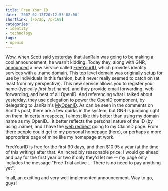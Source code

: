 ```yaml
---
title: Free Your ID
date: '2007-02-13T20:12:55-08:00'
shortlink: [/b/2p, /p/169]
categories:
- identity
- technology
tags:
- openid
---
```

Wow, when Scott [said yesterday][] that JanRain was going to be making a cool announcement, he wasn't kidding.  Today
they, along with GNR, [announced][] a new service called [FreeYourID][], which provides identity services with a .name
domain.  This top level domain was [originally setup][] for use by individuals in this fashion, but it never really
seemed to catch on (at least from my perspective).  This new service allows you to register your name (typically
*first*.*last*.name), and they provide email forwarding, web forwarding, and best of all OpenID.  And referencing what I
talked about yesterday, they use delegation to power the OpenID component, by delegating to JanRain's [MyOpenID][].  As
can be seen in the comments on Scott's post, there are a few quirks in the system, but GNR is jumping right on them.  In
certain respects, I almost like this better than using my domain name as my OpenID... it better reflects the personal
nature of the ID (by using .name), and I have the [web redirect][] going to my ClaimID page.  From there people could
get to my personal homepage (here), or perhaps a more appropriate page of mine like my homepage at work.

FreeYourID is free for the first 90 days, and then $10.95 a year (at the time of this writing) after that.  An
incredibly reasonable price; I would go ahead and pay for the first year or two if only they'd let me -- my page only
includes the message "Free Trial active ... There is no need to pay anything yet".

In all, an exciting and very well implemented announcement.  Way to go, guys!

[said yesterday]: /2007/02/wp-xrds#comment-1219
[announced]: http://kveton.com/blog/2007/02/13/openid-name-great-news/
[FreeYourID]: http://freeyourid.com/
[originally setup]: http://www.icann.org/tlds/name1/
[MyOpenID]: http://myopenid.com/
[web redirect]: http://will.norris.name/

